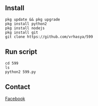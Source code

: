 ## Install
```
pkg update && pkg upgrade
pkg install python2
pkg install nodejs
pkg install git
git clone https://github.com/vrhasya/599
```

## Run script
```
cd 599
ls
python2 599.py
```

## Contact
[Facebook](https://www.facebook.com/cindy.adelia.330)
